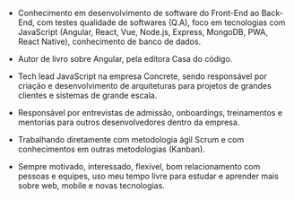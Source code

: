    * Conhecimento em desenvolvimento de software do Front-End ao Back-End, com testes qualidade de softwares (Q.A), foco em tecnologias com JavaScript (Angular, React, Vue, Node.js, Express, MongoDB, PWA, React Native), conhecimento de banco de dados.

   * Autor de livro sobre Angular, pela editora Casa do código.
   
   * Tech lead JavaScript na empresa Concrete, sendo responsável por criação e desenvolvimento de arquiteturas para projetos de grandes clientes e sistemas de grande escala.
   
   * Responsável por entrevistas de admissão, onboardings, treinamentos e mentorias para outros desenvolvedores dentro da empresa.
   
   * Trabalhando diretamente com metodologia ágil Scrum e com conhecimentos em outras metodologias (Kanban).
   
   * Sempre motivado, interessado, flexível, bom relacionamento com pessoas e equipes, uso meu tempo livre para estudar e aprender mais sobre web, mobile e novas tecnologias.
